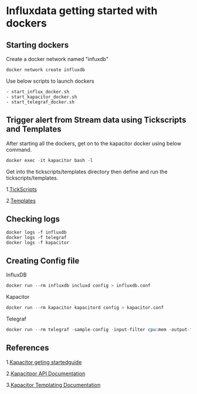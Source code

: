 # Influxdata getting started with dockers

## Starting dockers

Create a docker network named "infuxdb"

```s
docker network create influxdb
```

Use below scripts to launch dockers

    - start_influx_docker.sh
    - start_kapacitor_docker.sh
    - start_telegraf_docker.sh

## Trigger alert from Stream data using Tickscripts and Templates

After starting all the dockers, get on to the kapacitor docker using below command.

```s
docker exec -it kapacitor bash -l
```

Get into the tickscripts/templates directory then define and run the tickscripts/templates.


1.[TickScripts](https://github.com/naren-m/influxdb_get_started/tree/master/tickscripts)

2.[Templates](https://github.com/naren-m/influxdb_get_started/tree/master/templates)


## Checking logs

```shell
docker logs -f influxdb
docker logs -f telegraf
docker logs -f kapacitor

```

## Creating Config file

InfluxDB

```s
docker run --rm influxdb incluxd config > influxdb.conf
```

Kapacitor

```s
docker run --rm kapacitor kapacitord config > kapacitor.conf
```

Telegraf

```s
docker run --rm telegraf -sample-config -input-filter cpu:mem -output-filter influxdb > telegraf.conf
```

## References

1.[Kapacitor geting startedguide](https://docs.influxdata.com/kapacitor/v1.2/introduction/getting_started/)

2.[Kapacitpor API Documentation](https://docs.influxdata.com/kapacitor/v1.2/api/api)

3.[Kapacitor Templating Documentation](https://docs.influxdata.com/kapacitor/v1.2/examples/template_tasks/)
